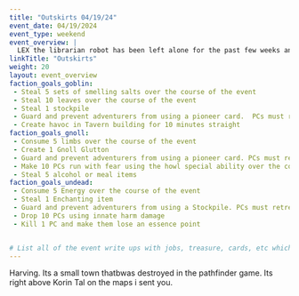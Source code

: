 ```yaml
---
title: "Outskirts 04/19/24"
event_date: 04/19/2024
event_type: weekend
event_overview: |
  LEX the librarian robot has been left alone for the past few weeks and has grown bored. He has recently been approached by a very knowledgeable stranger that has offered him freedom from his secluded library. He is considering the offer, as he is tired of being trapped and is in open conversation on HOW they can free him. Over the course of the event undead will hound the adventurers. LEX will ask Oz, Mattias, and other adventurers for advice. What LEX decides will ultimately depend on how interested the PCs are in helping him or if they just push him to the side.
linkTitle: "Outskirts"
weight: 20
layout: event_overview
faction_goals_goblin:
 - Steal 5 sets of smelling salts over the course of the event
 - Steal 10 leaves over the course of the event
 - Steal 1 stockpile
 - Guard and prevent adventurers from using a pioneer card.  PCs must retreat
 - Create havoc in Tavern building for 10 minutes straight
faction_goals_gnoll:
 - Consume 5 limbs over the course of the event
 - Create 1 Gnoll Glutton
 - Guard and prevent adventurers from using a pioneer card. PCs must retreat
 - Make 10 PCs run with fear using the howl special ability over the course of the event
 - Steal 5 alcohol or meal items
faction_goals_undead:
 - Consume 5 Energy over the course of the event
 - Steal 1 Enchanting item
 - Guard and prevent adventurers from using a Stockpile. PCs must retreat
 - Drop 10 PCs using innate harm damage
 - Kill 1 PC and make them lose an essence point


# List all of the event write ups with jobs, treasure, cards, etc which can be used to generate the treasure and track the events.  They should probably be laid out similar to the schedule page.
---
```






Harving. Its a small town thatbwas destroyed in the pathfinder game. Its right above Korin Tal on the maps i sent you.
